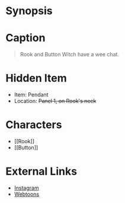 # Synopsis


# Caption
> Rook and Button Witch have a wee chat.

# Hidden Item
* Item: Pendant
* Location: <strike>Panel 1, on Rook's neck</strike>

# Characters
* [[Rook]]
* [[Button]]

# External Links
* [Instagram](https://www.instagram.com/p/CR2a97jj-MW/?igshid=YmMyMTA2M2Y=)
* [Webtoons](https://www.webtoons.com/en/challenge/twistwood-tales/86-rook-and-button-witch/viewer?title_no=344740&episode_no=92)